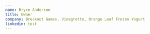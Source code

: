 ```yaml
---
name: Bryce Anderson
title: Owner
company: Breakout Games, Vinagrette, Orange Leaf Frozen Yogurt
linkedin: test
---
```

